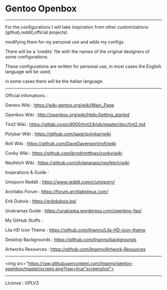 # Gentoo Openbox
_____________________________________________________________________________________________________________________________

For the configurations I will take inspiration from other customizations (github,reddit,official projects)

modifying them for my personal use and adds my configs.

There will be a 'credits' file with the names of the original designers of some configurations.

These configurations are written for personal use, in most cases the English language will be used,

in some cases there will be the Italian language.
_____________________________________________________________________________________________________________________________

Official infomations :

Gentoo  Wiki    : https://wiki.gentoo.org/wiki/Main_Page

Openbox Wiki    : http://openbox.org/wiki/Help:Getting_started

Tint2 Wiki      : https://gitlab.com/o9000/tint2/blob/master/doc/tint2.md

Polybar Wiki    : https://github.com/jaagr/polybar/wiki

Rofi Wiki       : https://github.com/DaveDavenport/rofi/wiki

Conky Wiki      : https://github.com/brndnmtthws/conky/wiki

Neofetch Wiki   : https://github.com/dylanaraps/neofetch/wiki


Inspirations & Guide :

Unixporn Reddit : https://www.reddit.com/r/unixporn/

Archlabs Forum  : https://forum.archlabslinux.com/

Erik Dubois     : https://erikdubois.be/

Urukramas Guide : https://urukrama.wordpress.com/openbox-faq/


My GitHub Stuffs  :

Lila HD Icon Theme  : https://github.com/ilnanny/Lila-HD-icon-theme

Desktop Backgrounds : https://github.com/ilnanny/backgrounds

Artworks Resources  : https://github.com/ilnanny/Artwork-Resources

_____________________________________________________________________________________________________________________________

<img src="https://raw.githubusercontent.com/ilnanny/gentoo-openbox/master/screen.png?raw=true"screenshot">
_____________________________________________________________________________________________________________________________

License : GPLV3

